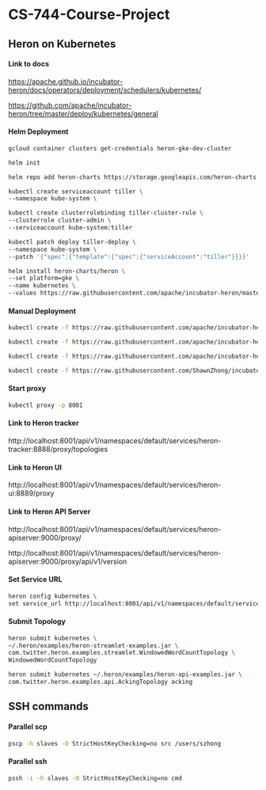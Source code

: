 # CS-744-Course-Project

## Heron on Kubernetes

#### Link to docs

https://apache.github.io/incubator-heron/docs/operators/deployment/schedulers/kubernetes/

https://github.com/apache/incubator-heron/tree/master/deploy/kubernetes/general

#### Helm Deployment

```sh
gcloud container clusters get-credentials heron-gke-dev-cluster 

helm init

helm repo add heron-charts https://storage.googleapis.com/heron-charts

kubectl create serviceaccount tiller \
--namespace kube-system \

kubectl create clusterrolebinding tiller-cluster-rule \
--clusterrole cluster-admin \
--serviceaccount kube-system:tiller

kubectl patch deploy tiller-deploy \
--namespace kube-system \
--patch '{"spec":{"template":{"spec":{"serviceAccount":"tiller"}}}}'

helm install heron-charts/heron \
--set platform=gke \
--name kubernetes \
--values https://raw.githubusercontent.com/apache/incubator-heron/master/deploy/kubernetes/gke/small.yaml
```

#### Manual Deployment

```sh
kubectl create -f https://raw.githubusercontent.com/apache/incubator-heron/master/deploy/kubernetes/general/zookeeper.yaml

kubectl create -f https://raw.githubusercontent.com/apache/incubator-heron/master/deploy/kubernetes/general/bookkeeper.yaml

kubectl create -f https://raw.githubusercontent.com/apache/incubator-heron/master/deploy/kubernetes/general/tools.yaml

kubectl create -f https://raw.githubusercontent.com/ShawnZhong/incubator-heron/master/deploy/kubernetes/general/apiserver.yaml
```

#### Start proxy

```sh
kubectl proxy -p 8001
```


#### Link to Heron tracker

http://localhost:8001/api/v1/namespaces/default/services/heron-tracker:8888/proxy/topologies

#### Link to Heron UI

http://localhost:8001/api/v1/namespaces/default/services/heron-ui:8889/proxy

#### Link to Heron API Server

http://localhost:8001/api/v1/namespaces/default/services/heron-apiserver:9000/proxy/

http://localhost:8001/api/v1/namespaces/default/services/heron-apiserver:9000/proxy/api/v1/version


#### Set Service URL

```sh
heron config kubernetes \
set service_url http://localhost:8001/api/v1/namespaces/default/services/heron-apiserver:9000/proxy
```


#### Submit Topology

```sh
heron submit kubernetes \
~/.heron/examples/heron-streamlet-examples.jar \
com.twitter.heron.examples.streamlet.WindowedWordCountTopology \
WindowedWordCountTopology
```

```sh
heron submit kubernetes ~/.heron/examples/heron-api-examples.jar \
com.twitter.heron.examples.api.AckingTopology acking
```

## SSH commands

#### Parallel scp

```sh
pscp -h slaves -O StrictHostKeyChecking=no src /users/szhong
```

#### Parallel ssh

```sh
pssh -i -h slaves -O StrictHostKeyChecking=no cmd
```

